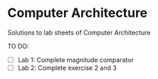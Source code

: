 # Computer Architecture
Solutions to lab sheets of Computer Architecture

TO DO:
- [ ] Lab 1: Complete magnitude comparator
- [ ] Lab 2: Complete exercise 2 and 3